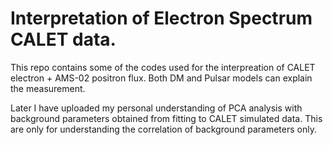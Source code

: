# Interpretation of Electron Spectrum CALET data. 

This repo contains some of the codes used for the interpreation of  CALET electron + AMS-02 positron flux. Both DM and Pulsar models can explain the measurement. 

Later I have uploaded my personal understanding of PCA analysis with background 
parameters obtained from fitting to CALET simulated data. This are only for understanding the correlation 
of background parameters only. 
